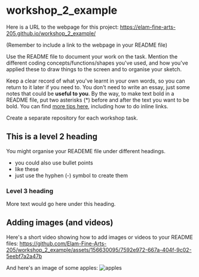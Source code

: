 # workshop_2_example

Here is a URL to the webpage for this project: https://elam-fine-arts-205.github.io/workshop_2_example/

(Remember to include a link to the webpage in your README file)

Use the README file to document your work on the task. Mention the different coding concepts/functions/shapes you've used, and how you've applied these to draw things to the screen and to organise your sketch.

Keep a clear record of what you've learnt in your own words, so you can return to it later if you need to. You don't need to write an essay, just some notes that could be **useful to you**. By the way, to make text bold in a README file, put two asterisks (*) before and after the text you want to be bold. You can find [more tips here](https://docs.github.com/en/get-started/writing-on-github/getting-started-with-writing-and-formatting-on-github/basic-writing-and-formatting-syntax), including how to do inline links.

Create a separate repository for each workshop task.

## This is a level 2 heading

You might organise your READEME file under different headings.

- you could also use bullet points
- like these
- just use the hyphen (-) symbol to create them

### Level 3 heading

More text would go here under this heading.

## Adding images (and videos) 

Here's a short video showing how to add images or videos to your README files:
https://github.com/Elam-Fine-Arts-205/workshop_2_example/assets/156630095/7592e972-667a-404f-9c02-5eebf7a2a47b

And here's an image of some apples:
![apples](https://github.com/Elam-Fine-Arts-205/workshop_2_example/assets/156630095/a17ced3d-3648-4cc8-9489-701fa1e650de)
